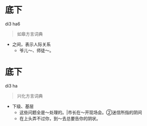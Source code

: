 # 底下
di3 ha6
> 如皋方言词典
- 之间，表示人际关系
  - 爷儿～、师徒～。

# 底下
di3 ha
> 兴化方言词典
- 下级、基层
  - 这些问题全是～处理的。|市长在～开现场会。②迷信所指的阴间
  - 在上头弄不过你，到～去总要告你的阴状。

